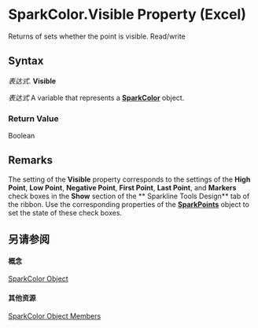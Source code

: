 
# SparkColor.Visible Property (Excel)

Returns of sets whether the point is visible. Read/write


## Syntax

 _表达式_. **Visible**

 _表达式_ A variable that represents a **[SparkColor](3de82c5c-eb0a-ab39-64a8-00f4c005c6af.md)** object.


### Return Value

Boolean


## Remarks

The setting of the  **Visible** property corresponds to the settings of the **High Point**,  **Low Point**,  **Negative Point**,  **First Point**,  **Last Point**, and  **Markers** check boxes in the **Show** section of the ** Sparkline Tools Design** tab of the ribbon. Use the corresponding properties of the **[SparkPoints](382bf292-7824-179f-e254-1b72dfb557b2.md)** object to set the state of these check boxes.


## 另请参阅


#### 概念


[SparkColor Object](3de82c5c-eb0a-ab39-64a8-00f4c005c6af.md)
#### 其他资源


[SparkColor Object Members](http://msdn.microsoft.com/library/f326bf03-4f40-abc1-837a-294b11ef1967%28Office.15%29.aspx)